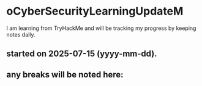 # oCyberSecurityLearningUpdateM
I am learning from TryHackMe and will be tracking my progress by keeping notes daily.

## started on 2025-07-15 (yyyy-mm-dd).

## any breaks will be noted here:

